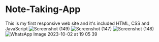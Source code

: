 # Note-Taking-App
This is my first responsive web site and it's included HTML, CSS and JavaScript
![Screenshot (149)](https://github.com/Shehan-Amarasinghe/Note-Taking-App/assets/141644101/e73148f8-17f2-4308-af03-f82f105465ed)
![Screenshot (147)](https://github.com/Shehan-Amarasinghe/Note-Taking-App/assets/141644101/ca6ef1d7-16aa-4902-94d6-8f708090a53a)
![Screenshot (148)](https://github.com/Shehan-Amarasinghe/Note-Taking-App/assets/141644101/8ad8ad26-5138-48df-bdd3-95d53f838185)
![WhatsApp Image 2023-10-02 at 19 05 39](https://github.com/Shehan-Amarasinghe/Note-Taking-App/assets/141644101/32cfbd89-70a7-49a3-b80c-0400cff724ef)
